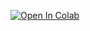 [![Open In Colab](https://colab.research.google.com/assets/colab-badge.svg)](https://colab.research.google.com/github/gigworker23/algo-trading-colab/blob/master/algo_trading_starter_colab.ipynb)
